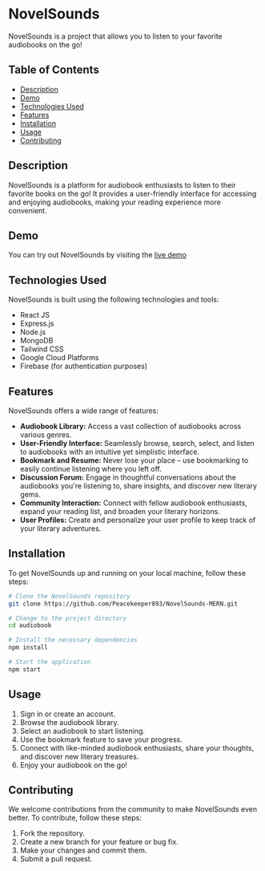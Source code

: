 
# NovelSounds

NovelSounds is a project that allows you to listen to your favorite audiobooks on the go!

## Table of Contents

- [Description](#description)
- [Demo](#demo)
- [Technologies Used](#technologies-used)
- [Features](#features)
- [Installation](#installation)
- [Usage](#usage)
- [Contributing](#contributing)

## Description

NovelSounds is a platform for audiobook enthusiasts to listen to their favorite books on the go! It provides a user-friendly interface for accessing and enjoying audiobooks, making your reading experience more convenient.

## Demo

You can try out NovelSounds by visiting the [live demo](https://novelsounds.netlify.app/)

## Technologies Used

NovelSounds is built using the following technologies and tools:

- React JS
- Express.js
- Node.js
- MongoDB
- Tailwind CSS
- Google Cloud Platforms
- Firebase (for authentication purposes)

## Features

NovelSounds offers a wide range of features:

- **Audiobook Library:** Access a vast collection of audiobooks across various genres.
- **User-Friendly Interface:** Seamlessly browse, search, select, and listen to audiobooks with an intuitive yet simplistic interface.
- **Bookmark and Resume:** Never lose your place – use bookmarking to easily continue listening where you left off.
- **Discussion Forum:** Engage in thoughtful conversations about the audiobooks you're listening to, share insights, and discover new literary gems.
- **Community Interaction:** Connect with fellow audiobook enthusiasts, expand your reading list, and broaden your literary horizons.
- **User Profiles:** Create and personalize your user profile to keep track of your literary adventures.

## Installation

To get NovelSounds up and running on your local machine, follow these steps:

```bash
# Clone the NovelSounds repository
git clone https://github.com/Peacekeeper893/NovelSounds-MERN.git

# Change to the project directory
cd audiobook

# Install the necessary dependencies
npm install

# Start the application
npm start
```

## Usage

1. Sign in or create an account.
2. Browse the audiobook library.
3. Select an audiobook to start listening.
4. Use the bookmark feature to save your progress.
5. Connect with like-minded audiobook enthusiasts, share your thoughts, and discover new literary treasures.
6. Enjoy your audiobook on the go!

## Contributing

We welcome contributions from the community to make NovelSounds even better. To contribute, follow these steps:

1. Fork the repository.
2. Create a new branch for your feature or bug fix.
3. Make your changes and commit them.
4. Submit a pull request.



